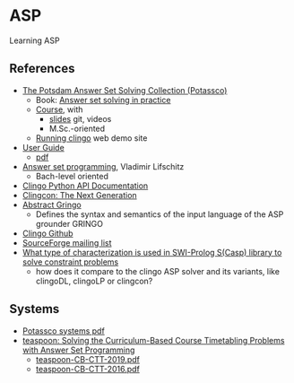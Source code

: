 # ASP
Learning ASP



## References
- [The Potsdam Answer Set Solving Collection (Potassco)](https://potassco.org/)
  - Book: [Answer set solving in practice](https://teaching.potassco.org/)
  - [Course](https://teaching.potassco.org/), with
    - [slides](docs/articles/potassco-all-slides.pdf) 
      git, videos
    - M.Sc.-oriented
  - [Running clingo](https://potassco.org/clingo/run/) web demo site
- [User Guide](https://github.com/potassco/guide/releases/)
  - [pdf](docs/articles/potassco-user-guide.pdf)
- [Answer set programming](docs/articles/answer-set-programming-978-3-030-24658-7_compress.pdf), Vladimir Lifschitz
  - Bach-level oriented
- [Clingo Python API Documentation](https://potassco.org/clingo/python-api/5.8/clingo/)
- [Clingcon: The Next Generation](https://www.cs.uni-potsdam.de/wv/publications/DBLP_journals/tplp/BanbaraKOS17.pdf)
- [Abstract Gringo](docs/articles/abstract_gringo_1507.06576v2.pdf)
  - Defines the syntax and semantics of the input 
    language of the ASP grounder GRINGO
- [Clingo Github](https://github.com/potassco/clingo)
- [SourceForge mailing list](https://sourceforge.net/p/potassco/mailman/)
- [What type of characterization is used in SWI-Prolog S(Casp) library to solve constraint problems](https://www.perplexity.ai/search/what-type-of-characterization-Y6UAy4zkSTOx1_mwNVUZkA)
  - how does it compare to the clingo ASP solver and its variants, like clingoDL, clingoLP or clingcon?

## Systems
- [Potassco systems pdf](docs/articles/potassco-systems.pdf)
- [teaspoon: Solving the Curriculum-Based Course Timetabling Problems with Answer Set Programming](https://www.cs.uni-potsdam.de/wv/publications/DBLP_journals/anor/BanbaraIKOSSTW19.pdf)
  - [teaspoon-CB-CTT-2019.pdf](docs/articles/teaspoon-CB-CTT-2019.pdf)
  - [teaspoon-CB-CTT-2016.pdf](docs/articles/teaspoon-CB-CTT-2016.pdf)